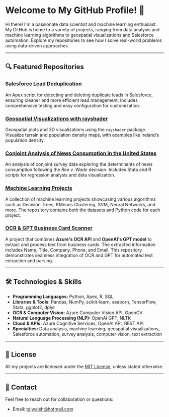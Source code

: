 # Welcome to My GitHub Profile! 👋

Hi there! I'm a passionate data scientist and machine learning enthusiast. My GitHub is home to a variety of projects, ranging from data analysis and machine learning algorithms to geospatial visualizations and Salesforce automation. Explore my repositories to see how I solve real-world problems using data-driven approaches.

---

## 🔍 Featured Repositories

### [**Salesforce Lead Deduplication**](https://github.com/TomWalsh11/salesforce-lead-deduplication)
An Apex script for detecting and deleting duplicate leads in Salesforce, ensuring cleaner and more efficient lead management. Includes comprehensive testing and easy configuration for customization.

### [**Geospatial Visualizations with rayshader**](https://github.com/TomWalsh11/rayshader-plots)
Geospatial plots and 3D visualizations using the `rayshader` package. Visualize terrain and population density maps, with examples like Ireland’s population density.

### [**Conjoint Analysis of News Consumption in the United States**](https://github.com/TomWalsh11/conjoint-analysis-news-consumption)
An analysis of conjoint survey data exploring the determinants of news consumption following the *Roe v. Wade* decision. Includes Stata and R scripts for regression analysis and data visualization.

### [**Machine Learning Projects**](https://github.com/TomWalsh11/machine-learning-projects)
A collection of machine learning projects showcasing various algorithms such as Decision Trees, KMeans Clustering, SVM, Neural Networks, and more. The repository contains both the datasets and Python code for each project.

### [**OCR & GPT Business Card Scanner**](https://github.com/TomWalsh11/ocr-business-card-scanner)
A project that combines **Azure's OCR API** and **OpenAI's GPT model** to extract and process text from business cards. The extracted information includes Name, Title, Company, Phone, and Email. This repository demonstrates seamless integration of OCR and GPT for automated text extraction and parsing.

---

## 🛠️ Technologies & Skills

- **Programming Languages:** Python, Apex, R, SQL
- **Libraries & Tools:** Pandas, NumPy, scikit-learn, seaborn, TensorFlow, Stata, ggplot2, dplyr
- **OCR & Computer Vision:** Azure Computer Vision API, OpenCV
- **Natural Language Processing (NLP):** OpenAI GPT, NLTK
- **Cloud & APIs:** Azure Cognitive Services, OpenAI API, REST API
- **Specialties:** Data analysis, machine learning, geospatial visualizations, Salesforce automation, survey analysis, computer vision, text extraction

---

## 📜 License

All my projects are licensed under the [MIT License](LICENSE), unless stated otherwise.

---

## 📧 Contact

Feel free to reach out for collaboration or questions:

- Email: [tdjwalsh@hotmail.com](mailto:tdjwalsh@hotmail.com)
